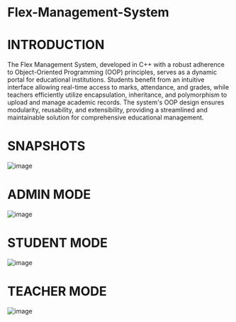 # Flex-Management-System

# INTRODUCTION
The Flex Management System, developed in C++ with a robust adherence to Object-Oriented Programming (OOP) principles, serves as a dynamic portal for educational institutions. Students benefit from an intuitive interface allowing real-time access to marks, attendance, and grades, while teachers efficiently utilize encapsulation, inheritance, and polymorphism to upload and manage academic records. The system's OOP design ensures modularity, reusability, and extensibility, providing a streamlined and maintainable solution for comprehensive educational management.

# SNAPSHOTS

![image](https://github.com/9643Rafia/Flex-Management-System/assets/158092817/afab8141-31b1-4740-9d07-0724d13c4108)

# ADMIN MODE
![image](https://github.com/9643Rafia/Flex-Management-System/assets/158092817/fba2d853-6c0b-4c0d-983b-3255f45f0763)

# STUDENT MODE
![image](https://github.com/9643Rafia/Flex-Management-System/assets/158092817/e16ccbd5-bc54-46dc-b146-da28982ed53a)

# TEACHER MODE
![image](https://github.com/9643Rafia/Flex-Management-System/assets/158092817/8aba3bec-35f7-4f72-8b4a-ec2e3a2d314f)
